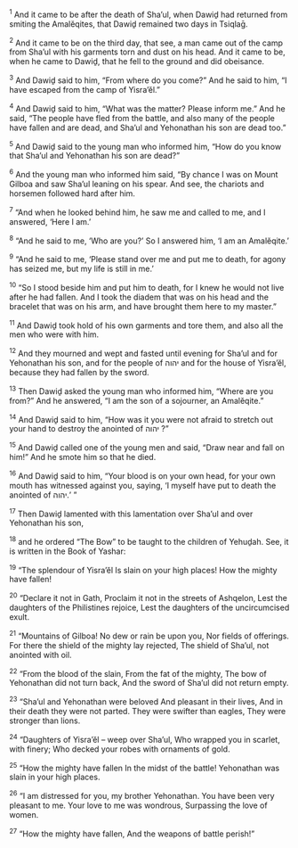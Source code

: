 <sup>1</sup> And it came to be after the death of Sha’ul, when Dawiḏ had returned from smiting the Amalĕqites, that Dawiḏ remained two days in Tsiqlaḡ.

<sup>2</sup> And it came to be on the third day, that see, a man came out of the camp from Sha’ul with his garments torn and dust on his head. And it came to be, when he came to Dawiḏ, that he fell to the ground and did obeisance.

<sup>3</sup> And Dawiḏ said to him, “From where do you come?” And he said to him, “I have escaped from the camp of Yisra’ĕl.”

<sup>4</sup> And Dawiḏ said to him, “What was the matter? Please inform me.” And he said, “The people have fled from the battle, and also many of the people have fallen and are dead, and Sha’ul and Yehonathan his son are dead too.”

<sup>5</sup> And Dawiḏ said to the young man who informed him, “How do you know that Sha’ul and Yehonathan his son are dead?”

<sup>6</sup> And the young man who informed him said, “By chance I was on Mount Gilboa and saw Sha’ul leaning on his spear. And see, the chariots and horsemen followed hard after him.

<sup>7</sup> “And when he looked behind him, he saw me and called to me, and I answered, ‘Here I am.’

<sup>8</sup> “And he said to me, ‘Who are you?’ So I answered him, ‘I am an Amalĕqite.’

<sup>9</sup> “And he said to me, ‘Please stand over me and put me to death, for agony has seized me, but my life is still in me.’

<sup>10</sup> “So I stood beside him and put him to death, for I knew he would not live after he had fallen. And I took the diadem that was on his head and the bracelet that was on his arm, and have brought them here to my master.”

<sup>11</sup> And Dawiḏ took hold of his own garments and tore them, and also all the men who were with him.

<sup>12</sup> And they mourned and wept and fasted until evening for Sha’ul and for Yehonathan his son, and for the people of יהוה and for the house of Yisra’ĕl, because they had fallen by the sword.

<sup>13</sup> Then Dawiḏ asked the young man who informed him, “Where are you from?” And he answered, “I am the son of a sojourner, an Amalĕqite.”

<sup>14</sup> And Dawiḏ said to him, “How was it you were not afraid to stretch out your hand to destroy the anointed of יהוה ?”

<sup>15</sup> And Dawiḏ called one of the young men and said, “Draw near and fall on him!” And he smote him so that he died.

<sup>16</sup> And Dawiḏ said to him, “Your blood is on your own head, for your own mouth has witnessed against you, saying, ‘I myself have put to death the anointed of יהוה.’ ”

<sup>17</sup> Then Dawiḏ lamented with this lamentation over Sha’ul and over Yehonathan his son,

<sup>18</sup> and he ordered “The Bow” to be taught to the children of Yehuḏah. See, it is written in the Book of Yashar:

<sup>19</sup> “The splendour of Yisra’ĕl Is slain on your high places! How the mighty have fallen!

<sup>20</sup> “Declare it not in Gath, Proclaim it not in the streets of Ashqelon, Lest the daughters of the Philistines rejoice, Lest the daughters of the uncircumcised exult.

<sup>21</sup> “Mountains of Gilboa! No dew or rain be upon you, Nor fields of offerings. For there the shield of the mighty lay rejected, The shield of Sha’ul, not anointed with oil.

<sup>22</sup> “From the blood of the slain, From the fat of the mighty, The bow of Yehonathan did not turn back, And the sword of Sha’ul did not return empty.

<sup>23</sup> “Sha’ul and Yehonathan were beloved And pleasant in their lives, And in their death they were not parted. They were swifter than eagles, They were stronger than lions.

<sup>24</sup> “Daughters of Yisra’ĕl – weep over Sha’ul, Who wrapped you in scarlet, with finery; Who decked your robes with ornaments of gold.

<sup>25</sup> “How the mighty have fallen In the midst of the battle! Yehonathan was slain in your high places.

<sup>26</sup> “I am distressed for you, my brother Yehonathan. You have been very pleasant to me. Your love to me was wondrous, Surpassing the love of women.

<sup>27</sup> “How the mighty have fallen, And the weapons of battle perish!”

